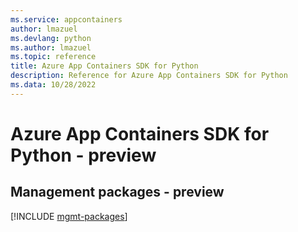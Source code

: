 ```yaml
---
ms.service: appcontainers
author: lmazuel
ms.devlang: python
ms.author: lmazuel
ms.topic: reference
title: Azure App Containers SDK for Python
description: Reference for Azure App Containers SDK for Python
ms.data: 10/28/2022
---
```

# Azure App Containers SDK for Python - preview

## Management packages - preview
[!INCLUDE [mgmt-packages](app-containers-mgmt-index.md)]